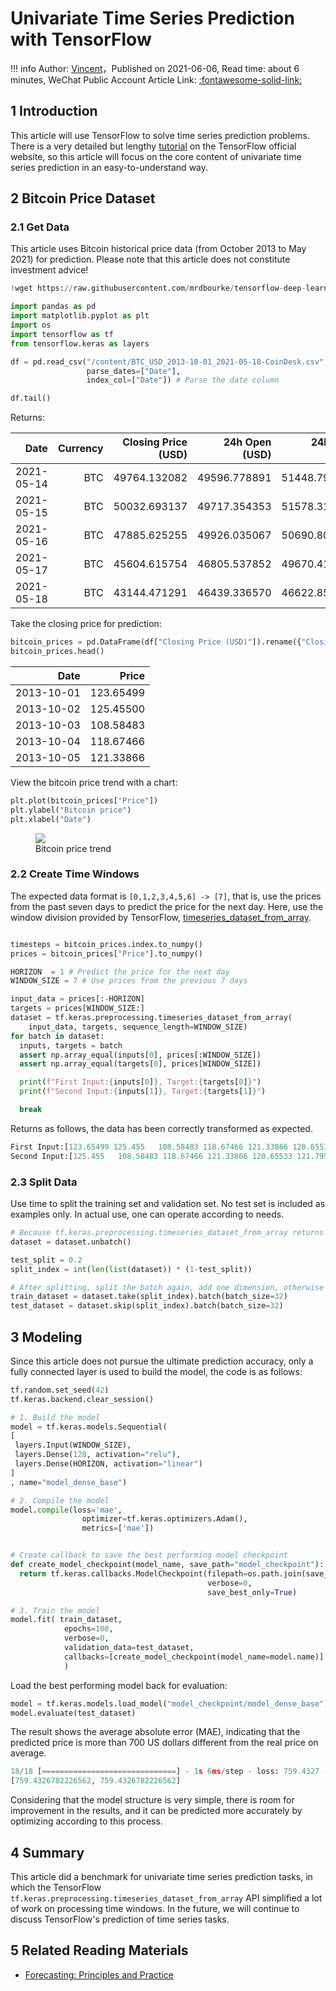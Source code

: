 # Univariate Time Series Prediction with TensorFlow

!!! info
    Author: [Vincent](https://github.com/Realvincentyuan)，Published on 2021-06-06, Read time: about 6 minutes, WeChat Public Account Article Link: [:fontawesome-solid-link:](https://mp.weixin.qq.com/s?__biz=MzI4Mjk3NzgxOQ==&mid=2247485305&idx=1&sn=b8a2cf6c598ed9cf06a8950e892edc93&chksm=eb90f40ddce77d1bebf7d5703bf298c87692fd275731ac9bc1238996937d3da42f274ad85f22&token=709422112&lang=zh_CN#rd)

## 1 Introduction

This article will use TensorFlow to solve time series prediction problems. There is a very detailed but lengthy [tutorial](https://www.tensorflow.org/tutorials/structured_data/time_series "Time series forecasting") on the TensorFlow official website, so this article will focus on the core content of univariate time series prediction in an easy-to-understand way.

## 2 Bitcoin Price Dataset

### 2.1 Get Data

This article uses Bitcoin historical price data (from October 2013 to May 2021) for prediction. Please note that this article does not constitute investment advice!

```python
!wget https://raw.githubusercontent.com/mrdbourke/tensorflow-deep-learning/main/extras/BTC_USD_2013-10-01_2021-05-18-CoinDesk.csv

import pandas as pd
import matplotlib.pyplot as plt
import os
import tensorflow as tf
from tensorflow.keras as layers

df = pd.read_csv("/content/BTC_USD_2013-10-01_2021-05-18-CoinDesk.csv",
                 parse_dates=["Date"],
                 index_col=["Date"]) # Parse the date column

df.tail()
```

Returns:

| Date | Currency | Closing Price (USD) | 24h Open (USD) | 24h High (USD) | 24h Low (USD) |
|---:|---:|---:|---:|---:|---:|
| 2021-05-14 | BTC | 49764.132082 | 49596.778891 | 51448.798576 | 46294.720180 |
| 2021-05-15 | BTC | 50032.693137 | 49717.354353 | 51578.312545 | 48944.346536 |
| 2021-05-16 | BTC | 47885.625255 | 49926.035067 | 50690.802950 | 47005.102292 |
| 2021-05-17 | BTC | 45604.615754 | 46805.537852 | 49670.414174 | 43868.638969 |
| 2021-05-18 | BTC | 43144.471291 | 46439.336570 | 46622.853437 | 42102.346430 |

Take the closing price for prediction:

```python
bitcoin_prices = pd.DataFrame(df["Closing Price (USD)"]).rename({"Closing Price (USD)":"Price"},axis=1)
bitcoin_prices.head()
```

| Date | Price |
|---:|---:|
| 2013-10-01 | 123.65499 |
| 2013-10-02 | 125.45500 |
| 2013-10-03 | 108.58483 |
| 2013-10-04 | 118.67466 |
| 2013-10-05 | 121.33866 |

View the bitcoin price trend with a chart:

```python
plt.plot(bitcoin_prices["Price"])
plt.ylabel("Bitcoin price")
plt.xlabel("Date")
```

<figure>
  <img src="https://cdn.jsdelivr.net/gh/BulletTech2021/Pics/img/1_V/Bitcoin_price.png"  />
  <figcaption>Bitcoin price trend</figcaption>
</figure>


### 2.2 Create Time Windows

The expected data format is `[0,1,2,3,4,5,6] -> [7]`, that is, use the prices from the past seven days to predict the price for the next day. Here, use the window division provided by TensorFlow, [timeseries_dataset_from_array](https://www.tensorflow.org/api_docs/python/tf/keras/utils/timeseries_dataset_from_array "timeseries_dataset_from_array").

```python

timesteps = bitcoin_prices.index.to_numpy()
prices = bitcoin_prices["Price"].to_numpy()

HORIZON  = 1 # Predict the price for the next day
WINDOW_SIZE = 7 # Use prices from the previous 7 days

input_data = prices[:-HORIZON]
targets = prices[WINDOW_SIZE:]
dataset = tf.keras.preprocessing.timeseries_dataset_from_array(
    input_data, targets, sequence_length=WINDOW_SIZE)
for batch in dataset:
  inputs, targets = batch
  assert np.array_equal(inputs[0], prices[:WINDOW_SIZE])   
  assert np.array_equal(targets[0], prices[WINDOW_SIZE])  

  print(f"First Input:{inputs[0]}, Target:{targets[0]}")
  print(f"Second Input:{inputs[1]}, Target:{targets[1]}")

  break
```

Returns as follows, the data has been correctly transformed as expected.

```python
First Input:[123.65499 125.455   108.58483 118.67466 121.33866 120.65533 121.795  ], Target:123.033
Second Input:[125.455   108.58483 118.67466 121.33866 120.65533 121.795   123.033  ], Target:124.049
```

### 2.3 Split Data

Use time to split the training set and validation set. No test set is included as examples only. In actual use, one can operate according to needs.

```python
# Because tf.keras.preprocessing.timeseries_dataset_from_array returns a batched dataset, unbatch first for easy data splitting
dataset = dataset.unbatch()

test_split = 0.2
split_index = int(len(list(dataset)) * (1-test_split))

# After splitting, split the batch again, add one dimension, otherwise it does not meet the data dimension requirements of the model
train_dataset = dataset.take(split_index).batch(batch_size=32)
test_dataset = dataset.skip(split_index).batch(batch_size=32)
```

## 3 Modeling

Since this article does not pursue the ultimate prediction accuracy, only a fully connected layer is used to build the model, the code is as follows:

```python
tf.random.set_seed(42)
tf.keras.backend.clear_session()

# 1. Build the model
model = tf.keras.models.Sequential(
[
 layers.Input(WINDOW_SIZE),
 layers.Dense(128, activation="relu"),
 layers.Dense(HORIZON, activation="linear")
]
, name="model_dense_base")

# 2. Compile the model
model.compile(loss='mae',
                optimizer=tf.keras.optimizers.Adam(),
                metrics=['mae'])


# Create callback to save the best performing model checkpoint
def create_model_checkpoint(model_name, save_path="model_checkpoint"):
  return tf.keras.callbacks.ModelCheckpoint(filepath=os.path.join(save_path, model_name),
                                            verbose=0,
                                            save_best_only=True)

# 3. Train the model
model.fit( train_dataset,
            epochs=100,
            verbose=0,
            validation_data=test_dataset,
            callbacks=[create_model_checkpoint(model_name=model.name)]
            )

```

Load the best performing model back for evaluation:

```python
model = tf.keras.models.load_model("model_checkpoint/model_dense_base")
model.evaluate(test_dataset)
```

The result shows the average absolute error (MAE), indicating that the predicted price is more than 700 US dollars different from the real price on average.

```python
18/18 [==============================] - 1s 6ms/step - loss: 759.4327 - mae: 759.4327
[759.4326782226562, 759.4326782226562]
```

Considering that the model structure is very simple, there is room for improvement in the results, and it can be predicted more accurately by optimizing according to this process.

## 4 Summary

This article did a benchmark for univariate time series prediction tasks, in which the TensorFlow `tf.keras.preprocessing.timeseries_dataset_from_array` API simplified a lot of work on processing time windows. In the future, we will continue to discuss TensorFlow's prediction of time series tasks.

## 5 Related Reading Materials

- [Forecasting: Principles and Practice](https://otexts.com/fpp3/index.html)

<figure>
  <img src="https://cdn.jsdelivr.net/gh/BulletTech2021/Pics/2021-